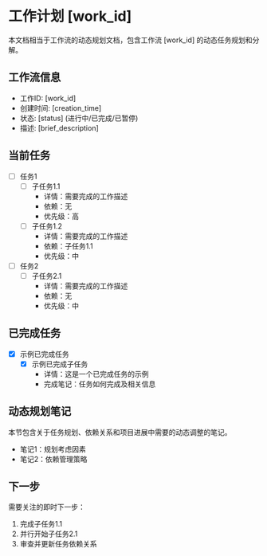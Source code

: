 # 工作计划 [work_id]

本文档相当于工作流的动态规划文档，包含工作流 [work_id] 的动态任务规划和分解。

## 工作流信息
- 工作ID: [work_id]
- 创建时间: [creation_time]
- 状态: [status] (进行中/已完成/已暂停)
- 描述: [brief_description]

## 当前任务

- [ ] 任务1
  - [ ] 子任务1.1
    - 详情：需要完成的工作描述
    - 依赖：无
    - 优先级：高
  - [ ] 子任务1.2
    - 详情：需要完成的工作描述
    - 依赖：子任务1.1
    - 优先级：中

- [ ] 任务2
  - [ ] 子任务2.1
    - 详情：需要完成的工作描述
    - 依赖：无
    - 优先级：中

## 已完成任务

- [x] 示例已完成任务
  - [x] 示例已完成子任务
    - 详情：这是一个已完成任务的示例
    - 完成笔记：任务如何完成及相关信息

## 动态规划笔记

本节包含关于任务规划、依赖关系和项目进展中需要的动态调整的笔记。

- 笔记1：规划考虑因素
- 笔记2：依赖管理策略

## 下一步

需要关注的即时下一步：

1. 完成子任务1.1
2. 并行开始子任务2.1
3. 审查并更新任务依赖关系 